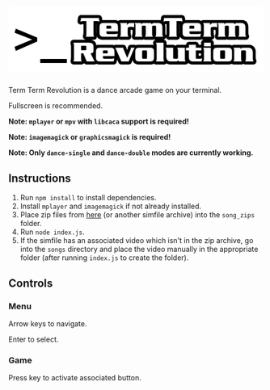 # ![TTR logo](https://github.com/jordanbuchman/termtermrevolution/raw/master/logo.png)

Term Term Revolution is a dance arcade game on your terminal.

Fullscreen is recommended.

**Note: `mplayer` or `mpv` with `libcaca` support is required!**

**Note: `imagemagick` or `graphicsmagick` is required!**

**Note: Only `dance-single` and `dance-double` modes are currently working.**

## Instructions
1. Run `npm install` to install dependencies.
2. Install `mplayer` and `imagemagick` if not already installed.
3. Place zip files from [here](https://zenius-i-vanisher.com/v5.2/simfiles.php) (or another simfile archive) into the `song_zips` folder.
4. Run `node index.js`.
5. If the simfile has an associated video which isn't in the zip archive, go into the `songs` directory and place the video manually in the appropriate folder (after running `index.js` to create the folder).

## Controls

### Menu
Arrow keys to navigate.

Enter to select.

### Game
Press key to activate associated button.
